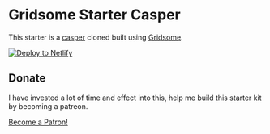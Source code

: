 # Gridsome Starter Casper

This starter is a [casper](https://demo.ghost.io/) cloned built using [Gridsome](https://gridsome.org/).

[![Deploy to Netlify](https://www.netlify.com/img/deploy/button.svg)](https://app.netlify.com/start/deploy?repository=https://gitlab.com/mittalyashu/gridsome-starter-casper)

## Donate

I have invested a lot of time and effect into this, help me build this starter kit by becoming a patreon.

<a href="https://www.patreon.com/bePatron?u=8494594" data-patreon-widget-type="become-patron-button">Become a Patron!</a><script async src="https://c6.patreon.com/becomePatronButton.bundle.js"></script>